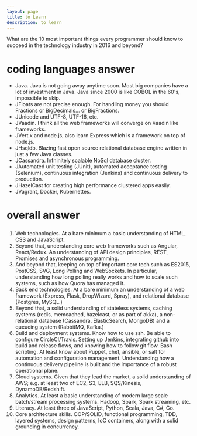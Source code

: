 ```yaml
---
layout: page
title: to Learn
description: to learn
---
```



What are the 10 most important things every programmer should know to succeed in the technology industry in 2016 and beyond?

#####
#       coding languages answer
####
-   Java. Java is not going away anytime soon. Most big companies have a lot of investment in Java. Java since 2000 is like COBOL in the 60's, impossible to skip.
-   JFloats are not precise enough. For handling money you should Fractions or BigDecimals... or BigFractions.
-   JUnicode and UTF-8, UTF-16, etc.
-   JVaadin. I think all the web frameworks will converge on Vaadin like frameworks.
-   JVert.x and node.js, also learn Express which is a framework on top of node.js.
-   JHsqldb. Blazing fast open source relational database engine written in just a few Java classes.
-   JCassandra. Infninitely scalable NoSql database cluster.
-   JAutomated unit testing (JUnit), automated acceptance testing (Selenium), continuous integration (Jenkins) and continuous delivery to production.
-   JHazelCast for creating high performance clustered apps easily.
-   JVagrant, Docker, Kubernettes.

#####
#       overall answer
#####
1. Web technologies. At a bare minimum a basic understanding of HTML, CSS and JavaScript.
2. Beyond that, understanding core web frameworks such as Angular, React/Redux. An understanding of API design principles, REST, Promises and asynchronous programming.
3. And beyond that, keeping on top of important core tech such as ES2015, PostCSS, SVG, Long Polling and WebSockets. In particular, understanding how long polling really works and how to scale such systems, such as how Quora has managed it.
4. Back end technologies. At a bare minimum an understanding of a web framework (Express, Flask, DropWizard, Spray), and relational database (Postgres, MySQL.)
5. Beyond that, a solid understanding of stateless systems, caching systems (redis, memcached, hazelcast, or as part of akka), a non-relational database (Cassandra, ElasticSearch, MongoDB) and a queueing system (RabbitMQ, Kafka.)
6. Build and deployment systems. Know how to use ssh. Be able to configure CircleCI/Travis. Setting up Jenkins, integrating github into build and release flows, and knowing how to follow git flow. Bash scripting. At least know about Puppet, chef, ansible, or salt for automation and configuration management. Understanding how a continuous delivery pipeline is built and the importance of a robust operational plane.
7. Cloud systems. Given that they lead the market, a solid understanding of AWS; e.g. at least two of EC2, S3, ELB, SQS/Kinesis, DynamoDB/Redshift.
8. Analytics. At least a basic understanding of modern large scale batch/stream processing systems. Hadoop, Spark, Spark streaming, etc.
9. Literacy. At least three of JavaScript, Python, Scala, Java, C#, Go.
10. Core architecture skills. OOP/SOLID, functional programming, TDD, layered systems, design patterns, IoC containers, along with a solid grounding in concurrency.
